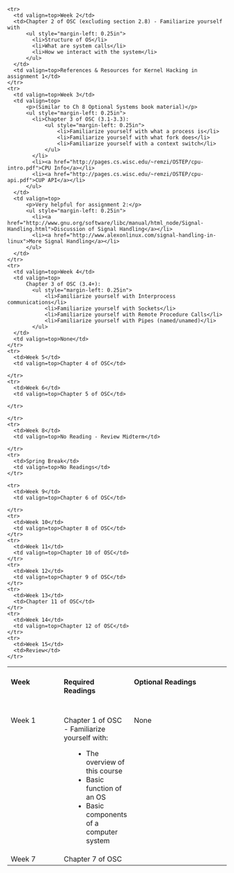 <table border="0">
  <tbody>
    <tr>
      <td style="vertical-align: top; font-weight: bold;" width="150">
		<strong><h4>Week</h4></strong><br>
      </td>
      <td style="vertical-align: top; font-weight: bold;" >
        <strong><h4>Required Readings</h4></strong><br>
      </td>
      <td style="vertical-align: top; font-weight: bold;" width="300">
        <strong><h4>Optional Readings</h4></strong><br>
      </td>
    </tr>
    <tr>
      <td valign=top>Week 1</td>
      <td>Chapter 1 of OSC - Familiarize yourself with:
          <ul style="margin-left: 0.25in">
            <li>The overview of this course</li>
            <li>Basic function of an OS</li>
            <li>Basic components of a computer system</li>
          </ul>
      </td>
      <td valign=top>None</td>
    </tr>

    <tr>
      <td valign=top>Week 2</td>
      <td>Chapter 2 of OSC (excluding section 2.8) - Familiarize yourself with
          <ul style="margin-left: 0.25in">
            <li>Structure of OS</li>
            <li>What are system calls</li>
            <li>How we interact with the system</li>
          </ul>
      </td>
      <td valign=top>References & Resources for Kernel Hacking in assignment 1</td>
    </tr>
    <tr>
      <td valign=top>Week 3</td>
      <td valign=top>
          <p>(Similar to Ch 8 Optional Systems book material)</p>
          <ul style="margin-left: 0.25in">
            <li>Chapter 3 of OSC (3.1-3.3):
                <ul style="margin-left: 0.25in">
                    <li>Familiarize yourself with what a process is</li>
                    <li>Familiarize yourself with what fork does</li>
                    <li>Familiarize yourself with a context switch</li>
                </ul>
            </li>
            <li><a href="http://pages.cs.wisc.edu/~remzi/OSTEP/cpu-intro.pdf">CPU Info</a></li>
            <li><a href="http://pages.cs.wisc.edu/~remzi/OSTEP/cpu-api.pdf">CUP API</a></li>
          </ul>
      </td>
      <td valign=top>
          <p>Very helpful for assignment 2:</p>
          <ul style="margin-left: 0.25in">
            <li><a href="http://www.gnu.org/software/libc/manual/html_node/Signal-Handling.html">Discussion of Signal Handling</a></li>
            <li><a href="http://www.alexonlinux.com/signal-handling-in-linux">More Signal Handling</a></li>
          </ul>
      </td>
    </tr>
    <tr>
      <td valign=top>Week 4</td>
      <td valign=top>
          Chapter 3 of OSC (3.4+):
            <ul style="margin-left: 0.25in">
                <li>Familiarize yourself with Interprocess communications</li>
                <li>Familiarize yourself with Sockets</li>
                <li>Familiarize yourself with Remote Procedure Calls</li>
                <li>Familiarize yourself with Pipes (named/unamed)</li>
            </ul>
      </td>
      <td valign=top>None</td>
    </tr>
    <tr>
      <td>Week 5</td>
      <td valign=top>Chapter 4 of OSC</td>

    </tr>
    <tr>
      <td>Week 6</td>
      <td valign=top>Chapter 5 of OSC</td>

    </tr>
   <tr>
      <td>Week 7</td>
      <td valign=top>Chapter 7 of OSC</td>

    </tr>
    <tr>
      <td>Week 8</td>
      <td valign=top>No Reading - Review Midterm</td>

    </tr>
    <tr>
      <td>Spring Break</td>
      <td valign=top>No Readings</td>
    </tr>

    <tr>
      <td>Week 9</td>
      <td valign=top>Chapter 6 of OSC</td>

    </tr>
    <tr>
      <td>Week 10</td>
      <td valign=top>Chapter 8 of OSC</td>
    </tr>
    <tr>
      <td>Week 11</td>
      <td valign=top>Chapter 10 of OSC</td>
    </tr>
    <tr>
      <td>Week 12</td>
      <td valign=top>Chapter 9 of OSC</td>
    </tr>
    <tr>
      <td>Week 13</td>
      <td>Chapter 11 of OSC</td>
    </tr>
    <tr>
      <td>Week 14</td>
      <td valign=top>Chapter 12 of OSC</td>
    </tr>
    <tr>
      <td>Week 15</td>
      <td>Review</td>
    </tr>
  </tbody>
</table>
